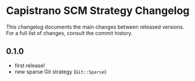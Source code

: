 # Capistrano SCM Strategy Changelog

This changelog documents the main changes between released versions.
For a full list of changes, consult the commit history.


## 0.1.0

- first release!
- new sparse Git strategy (`Git::Sparse`)
